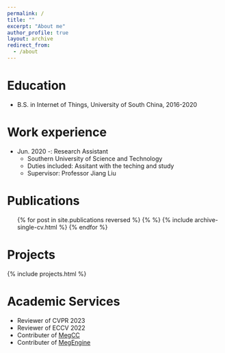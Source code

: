 ```yaml
---
permalink: /
title: ""
excerpt: "About me"
author_profile: true
layout: archive
redirect_from: 
  - /about
---
```


Education
======
* B.S. in Internet of Things, University of South China, 2016-2020


Work experience
======
* Jun. 2020 -: Research Assistant
  * Southern University of Science and Technology
  * Duties included: Assitant with the teching and study
  * Supervisor: Professor Jiang Liu
  
Publications
======
  <ul>{% for post in site.publications reversed %}
    {% %}
    {% include archive-single-cv.html %}
  {% endfor %}
  </ul>
  
Projects
======
{% include projects.html %}

Academic Services
======
* Reviewer of CVPR 2023
* Reviewer of ECCV 2022
* Contributer of [MegCC](https://github.com/MegEngine/MegCC)
* Contributer of [MegEngine](https://github.com/MegEngine/MegEngine)

